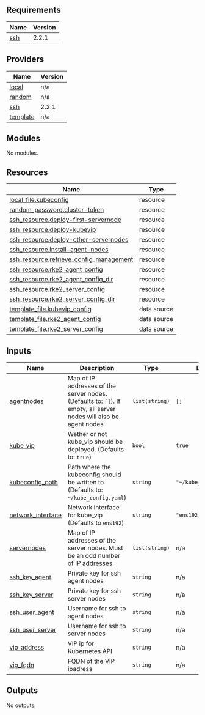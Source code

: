 <!-- BEGIN_TF_DOCS -->
## Requirements

| Name | Version |
|------|---------|
| <a name="requirement_ssh"></a> [ssh](#requirement\_ssh) | 2.2.1 |

## Providers

| Name | Version |
|------|---------|
| <a name="provider_local"></a> [local](#provider\_local) | n/a |
| <a name="provider_random"></a> [random](#provider\_random) | n/a |
| <a name="provider_ssh"></a> [ssh](#provider\_ssh) | 2.2.1 |
| <a name="provider_template"></a> [template](#provider\_template) | n/a |

## Modules

No modules.

## Resources

| Name | Type |
|------|------|
| [local_file.kubeconfig](https://registry.terraform.io/providers/hashicorp/local/latest/docs/resources/file) | resource |
| [random_password.cluster-token](https://registry.terraform.io/providers/hashicorp/random/latest/docs/resources/password) | resource |
| [ssh_resource.deploy-first-servernode](https://registry.terraform.io/providers/loafoe/ssh/2.2.1/docs/resources/resource) | resource |
| [ssh_resource.deploy-kubevip](https://registry.terraform.io/providers/loafoe/ssh/2.2.1/docs/resources/resource) | resource |
| [ssh_resource.deploy-other-servernodes](https://registry.terraform.io/providers/loafoe/ssh/2.2.1/docs/resources/resource) | resource |
| [ssh_resource.install-agent-nodes](https://registry.terraform.io/providers/loafoe/ssh/2.2.1/docs/resources/resource) | resource |
| [ssh_resource.retrieve_config_management](https://registry.terraform.io/providers/loafoe/ssh/2.2.1/docs/resources/resource) | resource |
| [ssh_resource.rke2_agent_config](https://registry.terraform.io/providers/loafoe/ssh/2.2.1/docs/resources/resource) | resource |
| [ssh_resource.rke2_agent_config_dir](https://registry.terraform.io/providers/loafoe/ssh/2.2.1/docs/resources/resource) | resource |
| [ssh_resource.rke2_server_config](https://registry.terraform.io/providers/loafoe/ssh/2.2.1/docs/resources/resource) | resource |
| [ssh_resource.rke2_server_config_dir](https://registry.terraform.io/providers/loafoe/ssh/2.2.1/docs/resources/resource) | resource |
| [template_file.kubevip_config](https://registry.terraform.io/providers/hashicorp/template/latest/docs/data-sources/file) | data source |
| [template_file.rke2_agent_config](https://registry.terraform.io/providers/hashicorp/template/latest/docs/data-sources/file) | data source |
| [template_file.rke2_server_config](https://registry.terraform.io/providers/hashicorp/template/latest/docs/data-sources/file) | data source |

## Inputs

| Name | Description | Type | Default | Required |
|------|-------------|------|---------|:--------:|
| <a name="input_agentnodes"></a> [agentnodes](#input\_agentnodes) | Map of IP addresses of the server nodes. (Defaults to: `[]`). If empty, all server nodes will also be agent nodes | `list(string)` | `[]` | no |
| <a name="input_kube_vip"></a> [kube\_vip](#input\_kube\_vip) | Wether or not kube\_vip should be deployed. (Defaults to: `true`) | `bool` | `true` | no |
| <a name="input_kubeconfig_path"></a> [kubeconfig\_path](#input\_kubeconfig\_path) | Path where the kubeconfig should be written to (Defaults to: `~/kube_config.yaml`) | `string` | `"~/kube_config.yaml"` | no |
| <a name="input_network_interface"></a> [network\_interface](#input\_network\_interface) | Network interface for kube\_vip (Defaults to `ens192`) | `string` | `"ens192"` | no |
| <a name="input_servernodes"></a> [servernodes](#input\_servernodes) | Map of IP addresses of the server nodes. Must be an odd number of IP addresses. | `list(string)` | n/a | yes |
| <a name="input_ssh_key_agent"></a> [ssh\_key\_agent](#input\_ssh\_key\_agent) | Private key for ssh agent nodes | `string` | n/a | yes |
| <a name="input_ssh_key_server"></a> [ssh\_key\_server](#input\_ssh\_key\_server) | Private key for ssh server nodes | `string` | n/a | yes |
| <a name="input_ssh_user_agent"></a> [ssh\_user\_agent](#input\_ssh\_user\_agent) | Username for ssh to agent nodes | `string` | n/a | yes |
| <a name="input_ssh_user_server"></a> [ssh\_user\_server](#input\_ssh\_user\_server) | Username for ssh to server nodes | `string` | n/a | yes |
| <a name="input_vip_address"></a> [vip\_address](#input\_vip\_address) | VIP ip for Kubernetes API | `string` | n/a | yes |
| <a name="input_vip_fqdn"></a> [vip\_fqdn](#input\_vip\_fqdn) | FQDN of the VIP ipadress | `string` | n/a | yes |

## Outputs

No outputs.
<!-- END_TF_DOCS -->